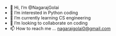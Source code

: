 - 👋 Hi, I’m @NagarajGolai
- 👀 I’m interested in Python coding
- 🌱 I’m currently learning CS engineering 
- 💞️ I’m looking to collaborate on coding
- 📫 How to reach me ... nagarajgolai0@gmail.com

<!---
NagarajGolai/NagarajGolai is a ✨ special ✨ repository because its `README.md` (this file) appears on your GitHub profile.
You can click the Preview link to take a look at your changes.
--->
